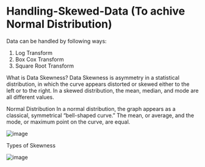 # Handling-Skewed-Data (To achive Normal Distribution)

Data can be handled by following ways:

1. Log Transform
2. Box Cox Transform
3. Square Root Transform


What is Data Skewness?
Data Skewness is asymmetry in a statistical distribution, in which the curve appears distorted or skewed either to the left or to the right. 
In a skewed distribution, the mean, median, and mode are all different values.

Normal Distribution
In a normal distribution, the graph appears as a classical, symmetrical “bell-shaped curve.” The mean, or average, and the mode, or maximum point on the curve, are equal.

![image](https://user-images.githubusercontent.com/108605935/208627800-7d1bf5e3-148a-4799-887f-f2231a5207b8.png)

Types of Skewness

![image](https://user-images.githubusercontent.com/108605935/208628060-47ee09ac-a29c-4c7c-aa83-731aae161ee7.png)
